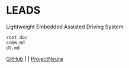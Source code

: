 # LEADS

Lightweight Embedded Assisted Driving System

```{toctree}
root_doc
comm.md
dt.md
```

[GitHub](https://github.com/ProjectNeura/LEADS) | [](LEADS_VeC) | [ProjectNeura](https://projectneura.org)
